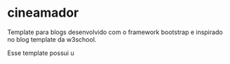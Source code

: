 # cineamador

Template para blogs desenvolvido com o framework bootstrap e inspirado no blog template da w3school.

Esse template possui u


